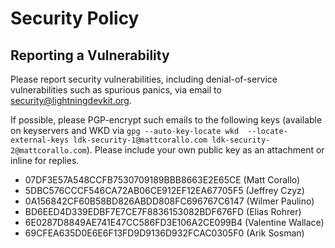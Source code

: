 # Security Policy

## Reporting a Vulnerability

Please report security vulnerabilities, including denial-of-service
vulnerabilities such as spurious panics, via email to
security@lightningdevkit.org.

If possible, please PGP-encrypt such emails to the following keys (available on
keyservers and WKD via `gpg --auto-key-locate wkd  --locate-external-keys
ldk-security-1@mattcorallo.com ldk-security-2@mattcorallo.com`). Please include
your own public key as an attachment or inline for replies.

 * 07DF3E57A548CCFB7530709189BBB8663E2E65CE (Matt Corallo)
 * 5DBC576CCCF546CA72AB06CE912EF12EA67705F5 (Jeffrey Czyz)
 * 0A156842CF60B58BD826ABDD808FC696767C6147 (Wilmer Paulino)
 * BD6EED4D339EDBF7E7CE7F8836153082BDF676FD (Elias Rohrer)
 * 6E0287D8849AE741E47CC586FD3E106A2CE099B4 (Valentine Wallace)
 * 69CFEA635D0E6E6F13FD9D9136D932FCAC0305F0 (Arik Sosman)
